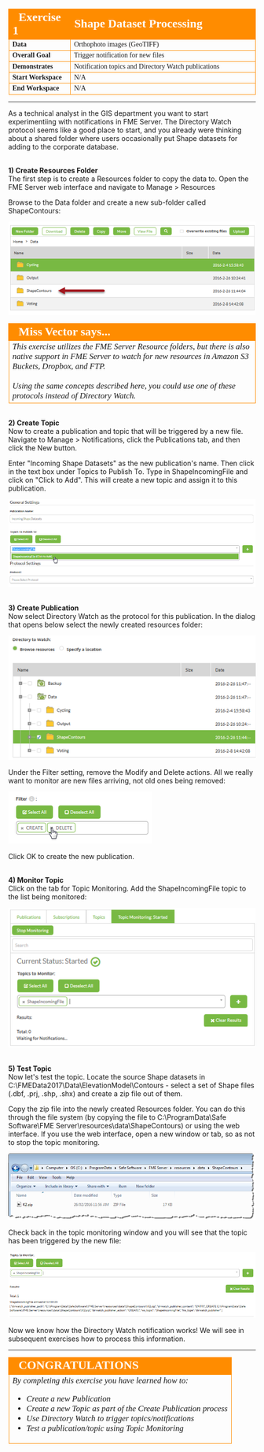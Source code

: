<!--Instructor Notes-->

<!--Exercise Section-->


<table style="border-spacing: 0px;border-collapse: collapse;font-family:serif">
<tr>
<td width=25% style="vertical-align:middle;background-color:darkorange;border: 2px solid darkorange">
<i class="fa fa-cogs fa-lg fa-pull-left fa-fw" style="color:white;padding-right: 12px;vertical-align:text-top"></i>
<span style="color:white;font-size:x-large;font-weight: bold">Exercise 1</span>
</td>
<td style="border: 2px solid darkorange;background-color:darkorange;color:white">
<span style="color:white;font-size:x-large;font-weight: bold">Shape Dataset Processing</span>
</td>
</tr>

<tr>
<td style="border: 1px solid darkorange; font-weight: bold">Data</td>
<td style="border: 1px solid darkorange">Orthophoto images (GeoTIFF)</td>
</tr>

<tr>
<td style="border: 1px solid darkorange; font-weight: bold">Overall Goal</td>
<td style="border: 1px solid darkorange">Trigger notification for new files</td>
</tr>

<tr>
<td style="border: 1px solid darkorange; font-weight: bold">Demonstrates</td>
<td style="border: 1px solid darkorange">Notification topics and Directory Watch publications</td>
</tr>

<tr>
<td style="border: 1px solid darkorange; font-weight: bold">Start Workspace</td>
<td style="border: 1px solid darkorange">N/A</td>
</tr>

<tr>
<td style="border: 1px solid darkorange; font-weight: bold">End Workspace</td>
<td style="border: 1px solid darkorange">N/A</td>
</tr>

</table>

---

As a technical analyst in the GIS department you want to start experimentiing with notifications in FME Server. The Directory Watch protocol seems like a good place to start, and you already were thinking about a shared folder where users occasionally put Shape datasets for adding to the corporate database. 


<br>**1) Create Resources Folder**
<br>The first step is to create a Resources folder to copy the data to. Open the FME Server web interface and navigate to Manage &gt; Resources

Browse to the Data folder and create a new sub-folder called ShapeContours:

![](./Images/Img4.58.Ex0.NewDataFolder.png)

<!--Person X Says Section-->

<table style="border-spacing: 0px">
<tr>
<td style="vertical-align:middle;background-color:darkorange;border: 2px solid darkorange">
<i class="fa fa-quote-left fa-lg fa-pull-left fa-fw" style="color:white;padding-right: 12px;vertical-align:text-top"></i>
<span style="color:white;font-size:x-large;font-weight: bold;font-family:serif">Miss Vector says...</span>
</td>
</tr>

<tr>
<td style="border: 1px solid darkorange">
<span style="font-family:serif; font-style:italic; font-size:larger">
This exercise utilizes the FME Server Resource folders, but there is also native support in FME Server to watch for new resources in Amazon S3 Buckets, Dropbox, and FTP.
<br><br>Using the same concepts described here, you could use one of these protocols instead of Directory Watch.
</td>
</tr>
</table>


<br>**2) Create Topic**
<br>Now to create a publication and topic that will be triggered by a new file. Navigate to Manage &gt; Notifications, click the Publications tab, and then click the New button.

Enter "Incoming Shape Datasets" as the new publication's name. Then click in the text box under Topics to Publish To. Type in ShapeIncomingFile and click on "Click to Add". This will create a new topic and assign it to this publication. 

![](./Images/Img4.57.Ex0.NewPublicationDialog.png)


<br>**3) Create Publication**
<br>Now select Directory Watch as the protocol for this publication. In the dialog that opens below select the newly created resources folder:

![](./Images/Img4.59.Ex0.DirectoryToWatch.png)

Under the Filter setting, remove the Modify and Delete actions. All we really want to monitor are new files arriving, not old ones being removed:

![](./Images/Img4.60.Ex0.DirectoryWatchFilters.png)

Click OK to create the new publication.


<br>**4) Monitor Topic**
<br>Click on the tab for Topic Monitoring. Add the ShapeIncomingFile topic to the list being monitored:

![](./Images/Img4.61.Ex0.DirectoryWatchTopicMonitoring.png)


<br>**5) Test Topic**
<br>Now let's test the topic. Locate the source Shape datasets in C:\FMEData2017\Data\ElevationModel\Contours - select a set of Shape files (.dbf, .prj, .shp, .shx) and create a zip file out of them.

Copy the zip file into the newly created Resources folder. You can do this through the file system (by copying the file to C:\ProgramData\Safe Software\FME Server\resources\data\ShapeContours) or using the web interface. If you use the web interface, open a new window or tab, so as not to stop the topic monitoring.

![](./Images/Img4.62.Ex0.DirectoryWatchDataInFolder.png)

Check back in the topic monitoring window and you will see that the topic has been triggered by the new file:

![](./Images/Img4.63.Ex0.DirectoryWatchTopicMonitoringTriggered.png)

Now we know how the Directory Watch notification works! We will see in subsequent exercises how to process this information.
 
---

<!--Exercise Congratulations Section--> 

<table style="border-spacing: 0px">
<tr>
<td style="vertical-align:middle;background-color:darkorange;border: 2px solid darkorange">
<i class="fa fa-thumbs-o-up fa-lg fa-pull-left fa-fw" style="color:white;padding-right: 12px;vertical-align:text-top"></i>
<span style="color:white;font-size:x-large;font-weight: bold;font-family:serif">CONGRATULATIONS</span>
</td>
</tr>

<tr>
<td style="border: 1px solid darkorange">
<span style="font-family:serif; font-style:italic; font-size:larger">
By completing this exercise you have learned how to:
<br>
<ul><li>Create a new Publication</li>
<li>Create a new Topic as part of the Create Publication process</li>
<li>Use Directory Watch to trigger topics/notifications</li>
<li>Test a publication/topic using Topic Monitoring</li></ul>
</span>
</td>
</tr>
</table>   

